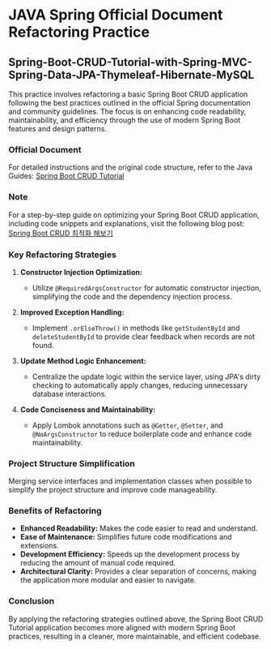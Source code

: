 # JAVA Spring Official Document Refactoring Practice

## Spring-Boot-CRUD-Tutorial-with-Spring-MVC-Spring-Data-JPA-Thymeleaf-Hibernate-MySQL

This practice involves refactoring a basic Spring Boot CRUD application following the best practices outlined in the official Spring documentation and community guidelines. The focus is on enhancing code readability, maintainability, and efficiency through the use of modern Spring Boot features and design patterns.

### Official Document
For detailed instructions and the original code structure, refer to the Java Guides:
[Spring Boot CRUD Tutorial](https://www.javaguides.net/2021/05/spring-boot-crud-tutorial.html)

### Note
For a step-by-step guide on optimizing your Spring Boot CRUD application, including code snippets and explanations, visit the following blog post:
[Spring Boot CRUD 최적화 해보기](https://velog.io/@live_in_truth/Spring-Boot-CRUD-최적화-해보기)

### Key Refactoring Strategies

1. **Constructor Injection Optimization:**
   - Utilize `@RequiredArgsConstructor` for automatic constructor injection, simplifying the code and the dependency injection process.

2. **Improved Exception Handling:**
   - Implement `.orElseThrow()` in methods like `getStudentById` and `deleteStudentById` to provide clear feedback when records are not found.

3. **Update Method Logic Enhancement:**
   - Centralize the update logic within the service layer, using JPA's dirty checking to automatically apply changes, reducing unnecessary database interactions.

4. **Code Conciseness and Maintainability:**
   - Apply Lombok annotations such as `@Getter`, `@Setter`, and `@NoArgsConstructor` to reduce boilerplate code and enhance code maintainability.

### Project Structure Simplification
Merging service interfaces and implementation classes when possible to simplify the project structure and improve code manageability.

### Benefits of Refactoring
- **Enhanced Readability:** Makes the code easier to read and understand.
- **Ease of Maintenance:** Simplifies future code modifications and extensions.
- **Development Efficiency:** Speeds up the development process by reducing the amount of manual code required.
- **Architectural Clarity:** Provides a clear separation of concerns, making the application more modular and easier to navigate.

### Conclusion
By applying the refactoring strategies outlined above, the Spring Boot CRUD Tutorial application becomes more aligned with modern Spring Boot practices, resulting in a cleaner, more maintainable, and efficient codebase.

